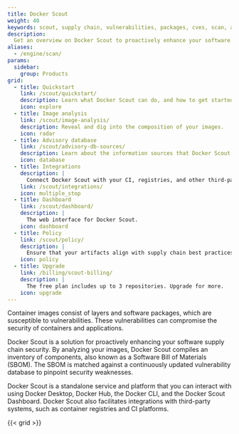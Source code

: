 ```yaml
---
title: Docker Scout
weight: 40
keywords: scout, supply chain, vulnerabilities, packages, cves, scan, analysis, analyze
description:
  Get an overview on Docker Scout to proactively enhance your software supply chain security
aliases:
  - /engine/scan/
params:
  sidebar:
    group: Products
grid:
  - title: Quickstart
    link: /scout/quickstart/
    description: Learn what Docker Scout can do, and how to get started.
    icon: explore
  - title: Image analysis
    link: /scout/image-analysis/
    description: Reveal and dig into the composition of your images.
    icon: radar
  - title: Advisory database
    link: /scout/advisory-db-sources/
    description: Learn about the information sources that Docker Scout uses.
    icon: database
  - title: Integrations
    description: |
      Connect Docker Scout with your CI, registries, and other third-party services.
    link: /scout/integrations/
    icon: multiple_stop
  - title: Dashboard
    link: /scout/dashboard/
    description: |
      The web interface for Docker Scout.
    icon: dashboard
  - title: Policy
    link: /scout/policy/
    description: |
      Ensure that your artifacts align with supply chain best practices.
    icon: policy
  - title: Upgrade
    link: /billing/scout-billing/
    description: |
      The free plan includes up to 3 repositories. Upgrade for more.
    icon: upgrade
---
```


Container images consist of layers and software packages, which are susceptible to vulnerabilities.
These vulnerabilities can compromise the security of containers and applications.

Docker Scout is a solution for proactively enhancing your software supply chain security.
By analyzing your images, Docker Scout compiles an inventory of components, also known as a Software Bill of Materials (SBOM).
The SBOM is matched against a continuously updated vulnerability database to pinpoint security weaknesses.

Docker Scout is a standalone service and platform that you can interact with
using Docker Desktop, Docker Hub, the Docker CLI, and the Docker Scout Dashboard.
Docker Scout also facilitates integrations with third-party systems, such as container registries and CI platforms.

{{< grid >}}
